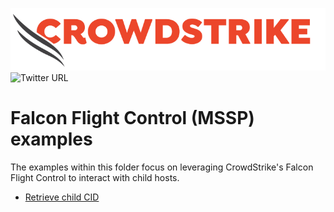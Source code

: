 ![CrowdStrike Falcon](https://raw.githubusercontent.com/CrowdStrike/falconpy/main/docs/asset/cs-logo.png)
![Twitter URL](https://img.shields.io/twitter/url?label=Follow%20%40CrowdStrike&style=social&url=https%3A%2F%2Ftwitter.com%2FCrowdStrike)

# Falcon Flight Control (MSSP) examples
The examples within this folder focus on leveraging CrowdStrike's Falcon Flight Control to interact with child hosts.

- [Retrieve child CID](find_child_cid.py)